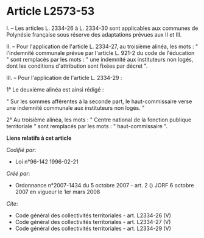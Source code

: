 # Article L2573-53

I. – Les articles L. 2334-26 à L. 2334-30 sont applicables aux communes de Polynésie française sous réserve des adaptations
prévues aux II et III.

II. – Pour l'application de l'article L. 2334-27, au troisième alinéa, les mots : " l'indemnité communale prévue par
l'article L. 921-2 du code de l'éducation " sont remplacés par les mots : " une indemnité aux instituteurs non logés, dont
les conditions d'attribution sont fixées par décret ".

III. – Pour l'application de l'article L. 2334-29 :

1° Le deuxième alinéa est ainsi rédigé :

" Sur les sommes afférentes à la seconde part, le haut-commissaire verse une indemnité communale aux instituteurs non logés.
"

2° Au troisième alinéa, les mots : " Centre national de la fonction publique territoriale " sont remplacés par les mots : "
haut-commissaire ".

**Liens relatifs à cet article**

_Codifié par_:

  - Loi n°96-142 1996-02-21

_Créé par_:

  - Ordonnance n°2007-1434 du 5 octobre 2007 - art. 2 () JORF 6 octobre 2007 en vigueur le 1er mars 2008

_Cite_:

  - Code général des collectivités territoriales - art. L2334-26 (V)
  - Code général des collectivités territoriales - art. L2334-27 (V)
  - Code général des collectivités territoriales - art. L2334-29 (V)
